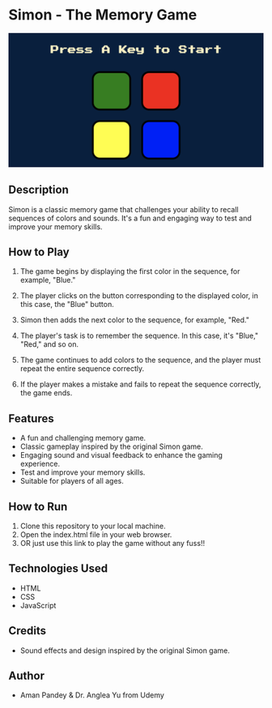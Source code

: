 # Simon - The Memory Game

![Simon Game Screenshot](Screenshot.png)

## Description

Simon is a classic memory game that challenges your ability to recall sequences of colors and sounds. It's a fun and engaging way to test and improve your memory skills. 

## How to Play

1. The game begins by displaying the first color in the sequence, for example, "Blue."

2. The player clicks on the button corresponding to the displayed color, in this case, the "Blue" button.

3. Simon then adds the next color to the sequence, for example, "Red."

4. The player's task is to remember the sequence. In this case, it's "Blue," "Red," and so on.

5. The game continues to add colors to the sequence, and the player must repeat the entire sequence correctly.

6. If the player makes a mistake and fails to repeat the sequence correctly, the game ends.

## Features

- A fun and challenging memory game.
- Classic gameplay inspired by the original Simon game.
- Engaging sound and visual feedback to enhance the gaming experience.
- Test and improve your memory skills.
- Suitable for players of all ages.

## How to Run

1. Clone this repository to your local machine.
2. Open the index.html file in your web browser.
3. OR just use this link to play the game without any fuss!!

## Technologies Used

- HTML
- CSS
- JavaScript

## Credits

- Sound effects and design inspired by the original Simon game.

## Author

- Aman Pandey & Dr. Anglea Yu from Udemy
